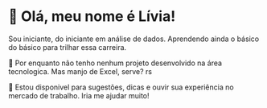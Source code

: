
# 💜 Olá, meu nome é Lívia!

Sou iniciante, do iniciante em análise de dados. Aprendendo ainda o básico do básico para trilhar essa carreira. 

🔭 Por enquanto não tenho nenhum projeto desenvolvido na área tecnologica. Mas manjo de Excel, serve? rs

💬 Estou disponivel para sugestões, dicas e ouvir sua experiência no mercado de trabalho. Iria me ajudar muito! 
